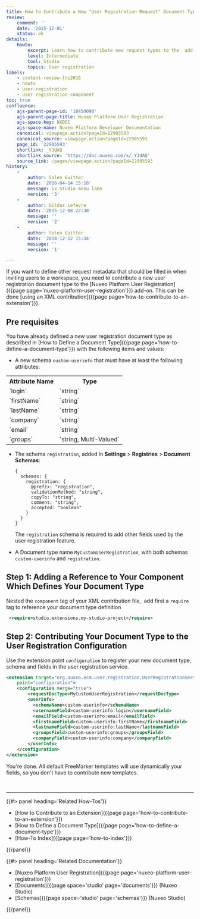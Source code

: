 ```yaml
---
title: How to Contribute a New "User Registration Request" Document Type
review:
    comment: ''
    date: '2015-12-01'
    status: ok
details:
    howto:
        excerpt: Learn how to contribute new request types to the  add-on.
        level: Intermediate
        tool: Studio
        topics: User registration
labels:
    - content-review-lts2016
    - howto
    - user-registration
    - user-registration-component
toc: true
confluence:
    ajs-parent-page-id: '18450090'
    ajs-parent-page-title: Nuxeo Platform User Registration
    ajs-space-key: NXDOC
    ajs-space-name: Nuxeo Platform Developer Documentation
    canonical: viewpage.action?pageId=22905593
    canonical_source: viewpage.action?pageId=22905593
    page_id: '22905593'
    shortlink: _YJdAQ
    shortlink_source: 'https://doc.nuxeo.com/x/_YJdAQ'
    source_link: /pages/viewpage.action?pageId=22905593
history:
    -
        author: Solen Guitter
        date: '2016-04-14 15:18'
        message: ix Studio menu labe
        version: '3'
    -
        author: Gildas Lefevre
        date: '2015-12-08 22:38'
        message: ''
        version: '2'
    -
        author: Solen Guitter
        date: '2014-12-12 15:34'
        message: ''
        version: '1'

---
```

If you want to define other request metadata that should be filled in when inviting users to a workspace, you need to contribute a new user registration document type to the [Nuxeo Platform User Registration]({{page page='nuxeo-platform-user-registration'}}) add-on. This can be done [using an XML contribution]({{page page='how-to-contribute-to-an-extension'}}).

## Pre requisites

You have already defined a new user registration document type as described in&nbsp;[How to Define a Document Type]({{page page='how-to-define-a-document-type'}})&nbsp;with the following items and values:

*   A new schema `custom-userinfo` that must have at least the following attributes:

  <div class="table-scroll"><table class="hover"><tbody><tr><th colspan="1">Attribute Name</th><th colspan="1">Type</th></tr><tr><td colspan="1">
  `login`
  </td><td colspan="1">
  `string`
  </td></tr><tr><td colspan="1">
  `firstName`
  </td><td colspan="1">
  `string`
  </td></tr><tr><td colspan="1">
  `lastName`
  </td><td colspan="1">
  `string`
  </td></tr><tr><td colspan="1">
  `company`
  </td><td colspan="1">
  `string`
  </td></tr><tr><td colspan="1">
  `email`
  </td><td colspan="1">
  `string`
  </td></tr><tr><td colspan="1">
  `groups`  
  </td><td colspan="1">
  `string, Multi-Valued`
  </td>
  </tr>
  </tbody>
  </table>
  </div>

*   The schema `registration`, added in **Settings** > **Registries** > **Document Schemas**:

    ```
    {
      schemas: {
        registration: {
          @prefix: "registration",
          validationMethod: "string",
          copyTo: "string",
          comment: "string",
          accepted: "boolean"
        }
      }
    }
    ```

    The `registration` schema is required to add other fields used by the user registration feature.

*   A Document type name `MyCustomUserRegistration`, with both schemas `custom-userinfo` and `registration`.

## Step 1: Adding a Reference to Your Component Which Defines Your Document Type

Nested the `component` tag of your XML contribution file, &nbsp;add first a&nbsp;`require` tag to reference your document type definition

```xml
 <require>studio.extensions.my-studio-project</require>
```

## Step 2: Contributing Your Document Type to the User Registration Configuration

Use the extension point `configuration` to register your new document type, schema and fields in the user registration service.

```xml
<extension target="org.nuxeo.ecm.user.registration.UserRegistrationService"
    point="configuration">
	<configuration merge="true">
		<requestDocType>MyCustomUserRegistration</requestDocType>
		<userInfo>
          <schemaName>custom-userinfo</schemaName>
          <usernameField>custom-userinfo:login</usernameField>
          <emailField>custom-userinfo:email</emailField>
          <firstnameField>custom-userinfo:firstName</firstnameField>
          <lastnameField>custom-userinfo:lastName</lastnameField>
          <groupsField>custom-userinfo:groups</groupsField>
          <companyField>custom-userinfo:company</companyField>
        </userInfo>
	</configuration>
</extension>
```

You're done. All default FreeMarker templates will use dynamically your fields, so you don't have to contribute new templates.

&nbsp;

* * *

<div class="row" data-equalizer data-equalize-on="medium"><div class="column medium-6">{{#> panel heading='Related How-Tos'}}

- [How to Contribute to an Extension]({{page page='how-to-contribute-to-an-extension'}})
- [How to Define a Document Type]({{page page='how-to-define-a-document-type'}})
- [How-To Index]({{page page='how-to-index'}})

{{/panel}}</div><div class="column medium-6">{{#> panel heading='Related Documentation'}}

- [Nuxeo Platform User Registration]({{page page='nuxeo-platform-user-registration'}})
- [Documents]({{page space='studio' page='documents'}}) (Nuxeo Studio)
- [Schemas]({{page space='studio' page='schemas'}}) (Nuxeo Studio)

{{/panel}}</div></div>
